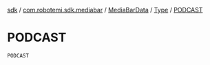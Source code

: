 [sdk](../../../index.md) / [com.robotemi.sdk.mediabar](../../index.md) / [MediaBarData](../index.md) / [Type](index.md) / [PODCAST](./-p-o-d-c-a-s-t.md)

# PODCAST

`PODCAST`